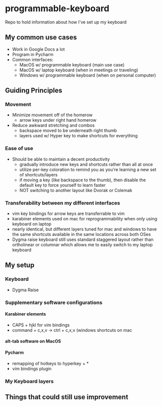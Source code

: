 # programmable-keyboard
Repo to hold information about how I've set up my keyboard

## My common use cases
- Work in Google Docs a lot
- Program in Pycharm
- Common interfaces:
  - MacOS w/ programmable keyboard (main use case)
  - MacOS w/ laptop keyboard (when in meetings or traveling)
  - Windows w/ programmable keyboard (when on personal computer)

## Guiding Principles

### Movement
- Minimize movement off of the homerow
  - arrow keys under right hand homerow
- Reduce awkward stretching and combos
  - backspace moved to be underneath right thumb
  - layers used w/ Hyper key to make shortcuts for everything

### Ease of use
- Should be able to maintain a decent productivity
   - gradually introduce new keys and shortcuts rather than all at once
   - utilize per-key coloration to remind you as you're learning a new set of shortcuts/layers
   - if moving a key (like backspace to the thumb), then disable the default key to force yourself to learn faster
   - NOT switching to another layout like Dvorak or Colemak

### Transferability between my different interfaces
- vim key bindings for arrow keys are transferrable to vim
- karabiner elements used on mac for reprogrammability when only using keyboard on laptop
- nearly identical, but different layers tuned for mac and windows to have the same shortcuts available in the same locations across both OSes
- Dygma raise keyboard still uses standard staggered layout rather than ortholinear or columnar which allows me to easily switch to my laptop keyboard

## My setup

### Keyboard
- Dygma Raise

### Supplementary software configurations
#### Karabiner elements
- CAPS + hjkl for vim bindings
- command + c,x,v -> ctrl + c,x,v (windows shortcuts on mac
#### alt-tab software on MacOS

#### Pycharm
- remapping of hotkeys to hyperkey + *
- vim bindings plugin

### My Keyboard layers



## Things that could still use improvement
